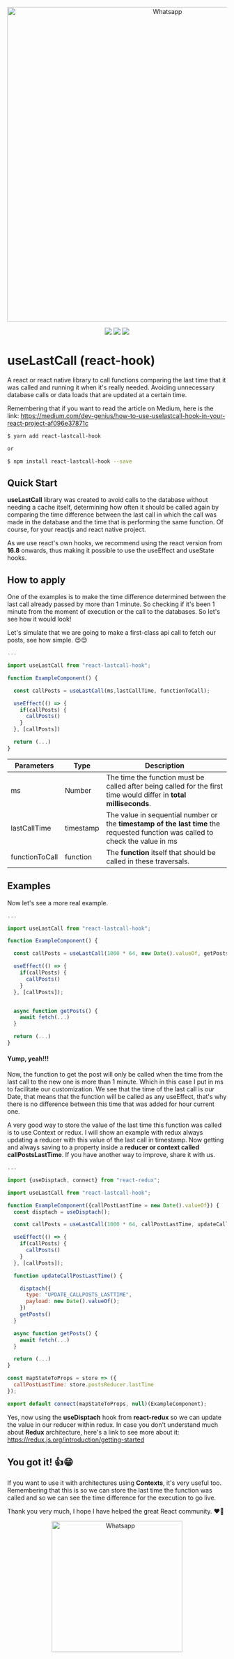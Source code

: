 <p align="center">
  <img src="https://imgur.com/MDTrNVH.png" width="720" title="Whatsapp">
</p>

<p align="center">
  <a href="https://opensource.org/licenses/MIT"><img src="https://img.shields.io/badge/License-MIT-blue.svg"></a>
  <a href="https://github.com/HubertRyanOfficial/react-lastcall-hook"><img src="https://img.shields.io/github/stars/HubertRyanOfficial/react-lastcall-hook"></a>
  <a href="https://www.npmjs.com/package/react-lastcall-hook"><img src="https://img.shields.io/npm/dm/react-lastcall-hook.svg"></a> 
</p>

# useLastCall (react-hook)

A react or react native library to call functions comparing the last time that it was called and running it when it's really needed. Avoiding unnecessary database calls or data loads that are updated at a certain time.

Remembering that if you want to read the article on Medium, here is the link: https://medium.com/dev-genius/how-to-use-uselastcall-hook-in-your-react-project-af096e37871c

```sh
$ yarn add react-lastcall-hook

or

$ npm install react-lastcall-hook --save
```

## Quick Start

**useLastCall** library was created to avoid calls to the database without needing a cache itself, determining how often it should be called again by comparing the time difference between the last call in which the call was made in the database and the time that is performing the same function. Of course, for your reactjs and react native project.

As we use react's own hooks, we recommend using the react version from **16.8** onwards, thus making it possible to use the useEffect and useState hooks.

## How to apply

One of the examples is to make the time difference determined between the last call already passed by more than 1 minute. So checking if it's been 1 minute from the moment of execution or the call to the databases. So let's see how it would look!

Let's simulate that we are going to make a first-class api call to fetch our posts, see how simple. 😍😊

```js
...

import useLastCall from "react-lastcall-hook";

function ExampleComponent() {

  const callPosts = useLastCall(ms,lastCallTime, functionToCall);

  useEffect(() => {
    if(callPosts) {
      callPosts()
    }
  }, [callPosts])

  return (...)
}

```

| Parameters     | Type      | Description                                                                                                                     |
| -------------- | --------- | ------------------------------------------------------------------------------------------------------------------------------- |
| ms             | Number    | The time the function must be called after being called for the first time would differ in **total milliseconds**.              |
| lastCallTime   | timestamp | The value in sequential number or the **timestamp of the last time** the requested function was called to check the value in ms |
| functionToCall | function  | The **function** itself that should be called in these traversals.                                                              |

## Examples

Now let's see a more real example.

```js
...

import useLastCall from "react-lastcall-hook";

function ExampleComponent() {

  const callPosts = useLastCall(1000 * 64, new Date().valueOf, getPosts);

  useEffect(() => {
    if(callPosts) {
      callPosts()
    }
  }, [callPosts]);


  async function getPosts() {
    await fetch(...)
  }

  return (...)
}

```

#### Yump, yeah!!!

Now, the function to get the post will only be called when the time from the last call to the new one is more than 1 minute. Which in this case I put in ms to facilitate our customization. We see that the time of the last call is our Date, that means that the function will be called as any useEffect, that's why there is no difference between this time that was added for hour current one.

A very good way to store the value of the last time this function was called is to use Context or redux. I will show an example with redux always updating a reducer with this value of the last call in timestamp. Now getting and always saving to a property inside a **reducer or context called callPostsLastTime**. If you have another way to improve, share it with us.

```js
...

import {useDisptach, connect} from "react-redux";

import useLastCall from "react-lastcall-hook";

function ExampleComponent({callPostLastTime = new Date().valueOf}) {
  const disptach = useDisptach();

  const callPosts = useLastCall(1000 * 64, callPostLastTime, updateCallPostLastTime);

  useEffect(() => {
    if(callPosts) {
      callPosts()
    }
  }, [callPosts]);

  function updateCallPostLastTime() {

    disptach({
      type: "UPDATE_CALLPOSTS_LASTTIME",
      payload: new Date().valueOf();
    })
    getPosts()
  }

  async function getPosts() {
    await fetch(...)
  }

  return (...)
}

const mapStateToProps = store => ({
  callPostLastTime: store.postsReducer.lastTime
});

export default connect(mapStateToProps, null)(ExampleComponent);

```

Yes, now using the **useDisptach** hook from **react-redux** so we can update the value in our reducer within redux. In case you don't understand much about **Redux** architecture, here's a link to see more about it: https://redux.js.org/introduction/getting-started

## You got it! 👍😁

If you want to use it with architectures using **Contexts**, it's very useful too. Remembering that this is so we can store the last time the function was called and so we can see the time difference for the execution to go live.

Thank you very much, I hope I have helped the great React community. ❤🙌

<p align="center">
  <img src="https://imgur.com/nIAoYGc.png" width="300" title="Whatsapp">
</p>
